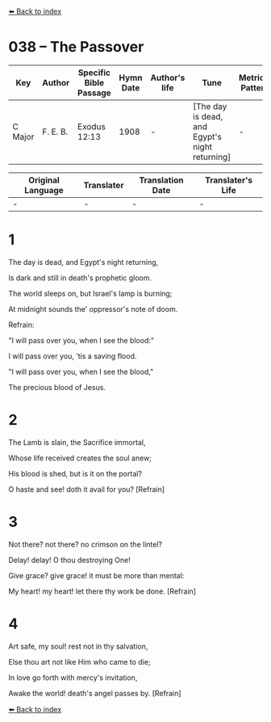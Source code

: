 [⬅️ Back to index](../README.md)

# 038 – The Passover

Key | Author   | Specific Bible Passage     |Hymn Date |Author's life |Tune |Metrical Pattern   |Composer/Source
-- | --------- | ---------------------------|----------|--------------|-----|-------------------|-------------  
C Major |F. E. B. |Exodus 12:13 |1908 |- |[The day is dead, and Egypt's night returning] |- |F. E. Belden

Original Language | Translater | Translation Date   | Translater's Life  
----------------- | --------- | --------------------|-------------     
\- |- |- |-




# 1

The day is dead, and Egypt's night returning,

Is dark and still in death's prophetic gloom.

The world sleeps on, but Israel's lamp is burning;

At midnight sounds the' oppressor's note of doom.



Refrain:

"I will pass over you, when I see the blood:"

I will pass over you, 'tis a saving flood.

"I will pass over you, when I see the blood,"

The precious blood of Jesus. 



# 2

The Lamb is slain, the Sacrifice immortal,

Whose life received creates the soul anew;

His blood is shed, but is it on the portal?

O haste and see!  doth it avail for you?  [Refrain]



# 3

Not there?  not there?  no crimson on the lintel?

Delay!  delay!  O thou destroying One!

Give grace?  give grace!  it must be more than mental:

My heart!  my heart!  let there thy work be done.  [Refrain]



# 4

Art safe, my soul!  rest not in thy salvation,

Else thou art not like Him who came to die;

In love go forth with mercy's invitation,

Awake the world!  death's angel passes by.  [Refrain]

[⬅️ Back to index](../README.md)
